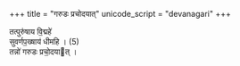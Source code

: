 +++
title = "गरुडः प्रचोदयात्"
unicode_script = "devanagari"
+++

तत्पुरु॑षाय वि॒द्महे॑  
सुवर्णप॒ख्षाय॑ धीमहि । (5)  
तन्नो॑ गरुडः प्रचो॒दयात् । 